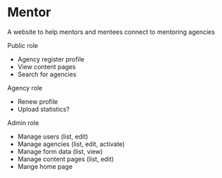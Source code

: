 Mentor
======

A website to help mentors and mentees connect to mentoring agencies


Public role
* Agency register profile
* View content pages
* Search for agencies

Agency role
* Renew profile
* Upload statistics?

Admin role
* Manage users (list, edit)
* Manage agencies (list, edit, activate)
* Manage form data (list, view)
* Manage content pages (list, edit)
* Mange home page